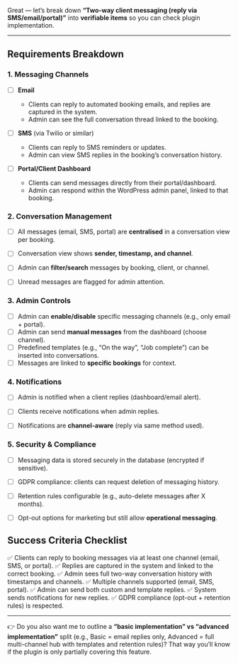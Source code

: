 Great — let’s break down **“Two-way client messaging (reply via SMS/email/portal)”** into **verifiable items** so you can check plugin implementation.

---

## **Requirements Breakdown**

### 1. Messaging Channels

* [ ] **Email**

  * Clients can reply to automated booking emails, and replies are captured in the system.
  * Admin can see the full conversation thread linked to the booking.

* [ ] **SMS** (via Twilio or similar)

  * Clients can reply to SMS reminders or updates.
  * Admin can view SMS replies in the booking’s conversation history.

* [ ] **Portal/Client Dashboard**

  * Clients can send messages directly from their portal/dashboard.
  * Admin can respond within the WordPress admin panel, linked to that booking.




### 2. Conversation Management

* [ ] All messages (email, SMS, portal) are **centralised** in a conversation view per booking.
* [ ] Conversation view shows **sender, timestamp, and channel**.
* [ ] Admin can **filter/search** messages by booking, client, or channel.
* [ ] Unread messages are flagged for admin attention.


### 3. Admin Controls

* [ ] Admin can **enable/disable** specific messaging channels (e.g., only email + portal).
* [ ] Admin can send **manual messages** from the dashboard (choose channel).
* [ ] Predefined templates (e.g., “On the way”, “Job complete”) can be inserted into conversations.
* [ ] Messages are linked to **specific bookings** for context.

### 4. Notifications

* [ ] Admin is notified when a client replies (dashboard/email alert).
* [ ] Clients receive notifications when admin replies.
* [ ] Notifications are **channel-aware** (reply via same method used).


### 5. Security & Compliance

* [ ] Messaging data is stored securely in the database (encrypted if sensitive).
* [ ] GDPR compliance: clients can request deletion of messaging history.
* [ ] Retention rules configurable (e.g., auto-delete messages after X months).
* [ ] Opt-out options for marketing but still allow **operational messaging**.


## **Success Criteria Checklist**

✅ Clients can reply to booking messages via at least one channel (email, SMS, or portal).
✅ Replies are captured in the system and linked to the correct booking.
✅ Admin sees full two-way conversation history with timestamps and channels.
✅ Multiple channels supported (email, SMS, portal).
✅ Admin can send both custom and template replies.
✅ System sends notifications for new replies.
✅ GDPR compliance (opt-out + retention rules) is respected.

---

👉 Do you also want me to outline a **“basic implementation” vs “advanced implementation”** split (e.g., Basic = email replies only, Advanced = full multi-channel hub with templates and retention rules)? That way you’ll know if the plugin is only partially covering this feature.
